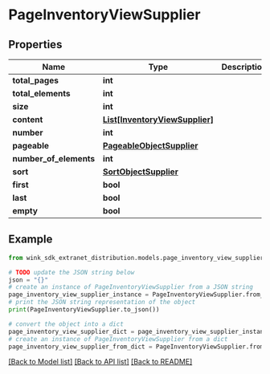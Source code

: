 # PageInventoryViewSupplier


## Properties

Name | Type | Description | Notes
------------ | ------------- | ------------- | -------------
**total_pages** | **int** |  | [optional] 
**total_elements** | **int** |  | [optional] 
**size** | **int** |  | [optional] 
**content** | [**List[InventoryViewSupplier]**](InventoryViewSupplier.md) |  | [optional] 
**number** | **int** |  | [optional] 
**pageable** | [**PageableObjectSupplier**](PageableObjectSupplier.md) |  | [optional] 
**number_of_elements** | **int** |  | [optional] 
**sort** | [**SortObjectSupplier**](SortObjectSupplier.md) |  | [optional] 
**first** | **bool** |  | [optional] 
**last** | **bool** |  | [optional] 
**empty** | **bool** |  | [optional] 

## Example

```python
from wink_sdk_extranet_distribution.models.page_inventory_view_supplier import PageInventoryViewSupplier

# TODO update the JSON string below
json = "{}"
# create an instance of PageInventoryViewSupplier from a JSON string
page_inventory_view_supplier_instance = PageInventoryViewSupplier.from_json(json)
# print the JSON string representation of the object
print(PageInventoryViewSupplier.to_json())

# convert the object into a dict
page_inventory_view_supplier_dict = page_inventory_view_supplier_instance.to_dict()
# create an instance of PageInventoryViewSupplier from a dict
page_inventory_view_supplier_from_dict = PageInventoryViewSupplier.from_dict(page_inventory_view_supplier_dict)
```
[[Back to Model list]](../README.md#documentation-for-models) [[Back to API list]](../README.md#documentation-for-api-endpoints) [[Back to README]](../README.md)


